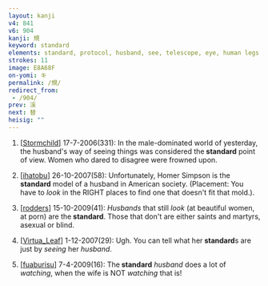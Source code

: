 ```yaml
---
layout: kanji
v4: 841
v6: 904
kanji: 規
keyword: standard
elements: standard, protocol, husband, see, telescope, eye, human legs
strokes: 11
image: E8A68F
on-yomi: キ
permalink: /規/
redirect_from:
 - /904/
prev: 渓
next: 替
heisig: ""
---
```


1) [<a href="http://kanji.koohii.com/profile/Stormchild">Stormchild</a>] 17-7-2006(331): In the male-dominated world of yesterday, the husband&#039;s way of seeing things was considered the<strong> standard</strong> point of view. Women who dared to disagree were frowned upon.

2) [<a href="http://kanji.koohii.com/profile/ihatobu">ihatobu</a>] 26-10-2007(58): Unfortunately, Homer Simpson is the<strong> standard</strong> model of a husband in American society. (Placement: You have to <em>look</em> in the RIGHT places to find one that doesn&#039;t fit that mold.).

3) [<a href="http://kanji.koohii.com/profile/rodders">rodders</a>] 15-10-2009(41): <em>Husbands</em> that still <em>look</em> (at beautiful women, at porn) are the<strong> standard</strong>. Those that don&#039;t are either saints and martyrs, asexual or blind.

4) [<a href="http://kanji.koohii.com/profile/Virtua_Leaf">Virtua_Leaf</a>] 1-12-2007(29): Ugh. You can tell what her<strong> standard</strong>s are just by <em>seeing</em> her <em>husband</em>.

5) [<a href="http://kanji.koohii.com/profile/fuaburisu">fuaburisu</a>] 7-4-2009(16): The<strong> standard</strong> <em>husband</em> does a lot of <em>watching</em>, when the wife is NOT <em>watching</em> that is!

